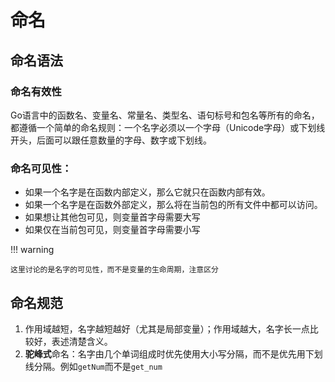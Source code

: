 # 命名

## 命名语法

### 命名有效性

Go语言中的函数名、变量名、常量名、类型名、语句标号和包名等所有的命名，都遵循一个简单的命名规则：一个名字必须以一个字母（Unicode字母）或下划线开头，后面可以跟任意数量的字母、数字或下划线。

### 命名可见性：

- 如果一个名字是在函数内部定义，那么它就只在函数内部有效。
- 如果一个名字是在函数外部定义，那么将在当前包的所有文件中都可以访问。
- 如果想让其他包可见，则变量首字母需要大写
- 如果仅在当前包可见，则变量首字母需要小写

!!! warning

    这里讨论的是名字的可见性，而不是变量的生命周期，注意区分

## 命名规范

1. 作用域越短，名字越短越好（尤其是局部变量）；作用域越大，名字长一点比较好，表述清楚含义。
2. **驼峰式**命名：名字由几个单词组成时优先使用大小写分隔，而不是优先用下划线分隔。例如`getNum`而不是`get_num`